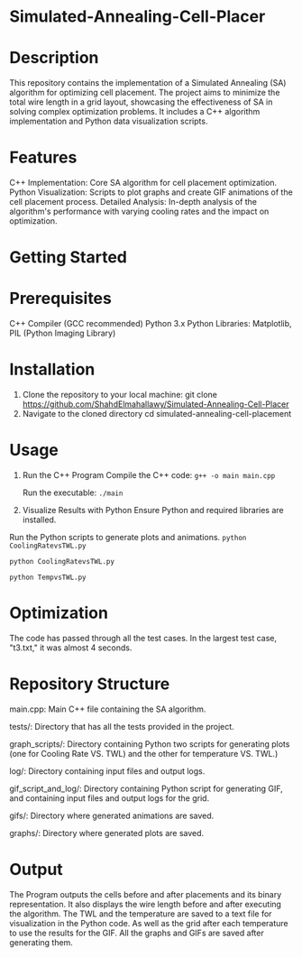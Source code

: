 # Simulated-Annealing-Cell-Placer
# Description
This repository contains the implementation of a Simulated Annealing (SA) algorithm for optimizing cell placement. The project aims to minimize the total wire length in a grid layout, showcasing the effectiveness of SA in solving complex optimization problems. It includes a C++ algorithm implementation and Python data visualization scripts.

# Features
C++ Implementation: Core SA algorithm for cell placement optimization.
Python Visualization: Scripts to plot graphs and create GIF animations of the cell placement process.
Detailed Analysis: In-depth analysis of the algorithm's performance with varying cooling rates and the impact on optimization.

# Getting Started
  # Prerequisites
  C++ Compiler (GCC recommended)
  Python 3.x
  Python Libraries: Matplotlib, PIL (Python Imaging Library)
    
  # Installation
  1. Clone the repository to your local machine:
    git clone https://github.com/ShahdElmahallawy/Simulated-Annealing-Cell-Placer
  2. Navigate to the cloned directory
     cd simulated-annealing-cell-placement
     
# Usage
1. Run the C++ Program
   Compile the C++ code:
     `g++ -o main main.cpp`
   
   Run the executable:
    `./main`
   
3. Visualize Results with Python
  Ensure Python and required libraries are installed.

  Run the Python scripts to generate plots and animations.
  `python CoolingRatevsTWL.py`
  
  `python CoolingRatevsTWL.py`
  
  `python TempvsTWL.py`

# Optimization
The code has passed through all the test cases. In the largest test case, "t3.txt," it was almost 4 seconds. 

# Repository Structure
main.cpp: Main C++ file containing the SA algorithm.

tests/: Directory that has all the tests provided in the project. 

graph_scripts/: Directory containing Python two scripts for generating plots (one for Cooling Rate VS. TWL) and the other for temperature VS. TWL.)

log/: Directory containing input files and output logs.

gif_script_and_log/: Directory containing Python script for generating GIF, and containing input files and output logs for the grid.

gifs/: Directory where generated animations are saved.

graphs/: Directory where generated plots are saved.

# Output
The Program outputs the cells before and after placements and its binary representation. 
It also displays the wire length before and after executing the algorithm.
The TWL and the temperature are saved to a text file for visualization in the Python code. As well as the grid after each temperature to use the results for the GIF.
All the graphs and GIFs are saved after generating them. 


